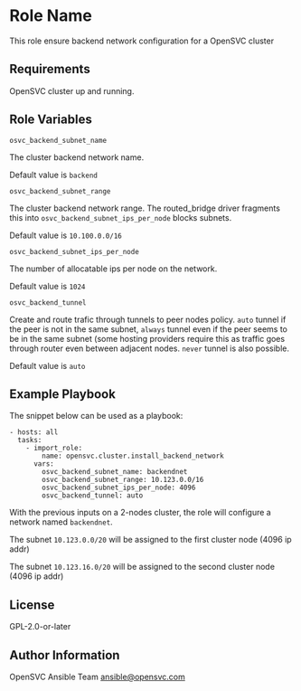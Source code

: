 Role Name
=========

This role ensure backend network configuration for a OpenSVC cluster

Requirements
------------

OpenSVC cluster up and running.

Role Variables
--------------

`osvc_backend_subnet_name`

The cluster backend network name.

Default value is `backend`

`osvc_backend_subnet_range`

The cluster backend network range. The routed_bridge driver fragments this into `osvc_backend_subnet_ips_per_node` blocks subnets.

Default value is `10.100.0.0/16`

`osvc_backend_subnet_ips_per_node`

The number of allocatable ips per node on the network.

Default value is `1024`

`osvc_backend_tunnel`

Create and route trafic through tunnels to peer nodes policy. `auto` tunnel if the peer is not in the same subnet, `always` tunnel even if the peer seems to be in the same subnet (some hosting providers require this as traffic goes through router even between adjacent nodes. `never` tunnel is also possible.

Default value is `auto`

Example Playbook
----------------

The snippet below can be used as a playbook:

    - hosts: all
      tasks:
        - import_role:
            name: opensvc.cluster.install_backend_network
          vars:
            osvc_backend_subnet_name: backendnet
            osvc_backend_subnet_range: 10.123.0.0/16
            osvc_backend_subnet_ips_per_node: 4096
            osvc_backend_tunnel: auto

With the previous inputs on a 2-nodes cluster, the role will configure a network named `backendnet`.

The subnet `10.123.0.0/20` will be assigned to the first cluster node (4096 ip addr)

The subnet `10.123.16.0/20` will be assigned to the second cluster node (4096 ip addr)

License
-------

GPL-2.0-or-later

Author Information
------------------

OpenSVC Ansible Team <ansible@opensvc.com>
